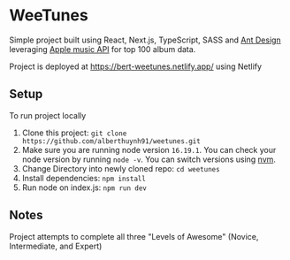 # WeeTunes

Simple project built using React, Next.js, TypeScript, SASS and [Ant Design](https://ant.design/) leveraging [Apple music API](https://itunes.apple.com/us/rss/topalbums/limit=100/json) for top 100 album data.

Project is deployed at https://bert-weetunes.netlify.app/ using Netlify

## Setup

To run project locally

1. Clone this project: `git clone https://github.com/alberthuynh91/weetunes.git`
2. Make sure you are running node version `16.19.1`. You can check your node version by running `node -v`. You can switch versions using [nvm](https://github.com/creationix/nvm).
3. Change Directory into newly cloned repo: `cd weetunes`
4. Install dependencies: `npm install`
5. Run node on index.js: `npm run dev`

## Notes

Project attempts to complete all three "Levels of Awesome" (Novice, Intermediate, and Expert)
